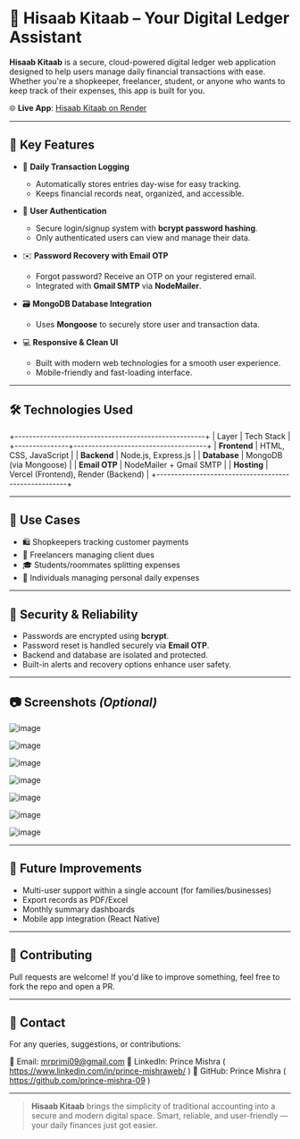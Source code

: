 # 📘 Hisaab Kitaab – Your Digital Ledger Assistant

**Hisaab Kitaab** is a secure, cloud-powered digital ledger web application designed to help users manage daily financial transactions with ease. Whether you're a shopkeeper, freelancer, student, or anyone who wants to keep track of their expenses, this app is built for you.

🌐 **Live App**: [Hisaab Kitaab on Render](https://hisaabkitaab-3ppc.onrender.com)

---

## 🚀 Key Features

- 📅 **Daily Transaction Logging**  
  - Automatically stores entries day-wise for easy tracking.
  - Keeps financial records neat, organized, and accessible.

- 🔐 **User Authentication**  
  - Secure login/signup system with **bcrypt password hashing**.
  - Only authenticated users can view and manage their data.

- ✉️ **Password Recovery with Email OTP**  
  - Forgot password? Receive an OTP on your registered email.
  - Integrated with **Gmail SMTP** via **NodeMailer**.

- 🗃️ **MongoDB Database Integration**  
  - Uses **Mongoose** to securely store user and transaction data.

- 💻 **Responsive & Clean UI**  
  - Built with modern web technologies for a smooth user experience.
  - Mobile-friendly and fast-loading interface.

---

## 🛠️ Technologies Used

+-----------------------------------------------------+
| Layer         | Tech Stack                          |
+---------------+-------------------------------------+
| **Frontend**  | HTML, CSS, JavaScript               |
| **Backend**   | Node.js, Express.js                 |
| **Database**  | MongoDB (via Mongoose)              |
| **Email OTP** | NodeMailer + Gmail SMTP             |
| **Hosting**   | Vercel (Frontend), Render (Backend) |
+-----------------------------------------------------+

---

## 🎯 Use Cases

- 🛍️ Shopkeepers tracking customer payments  
- 💼 Freelancers managing client dues  
- 🎓 Students/roommates splitting expenses  
- 🧾 Individuals managing personal daily expenses

---

## 🔐 Security & Reliability

- Passwords are encrypted using **bcrypt**.
- Password reset is handled securely via **Email OTP**.
- Backend and database are isolated and protected.
- Built-in alerts and recovery options enhance user safety.

---

## 📷 Screenshots *(Optional)*

![image](https://github.com/user-attachments/assets/893c722c-64c3-419e-9b53-a4d770a7c0da)

![image](https://github.com/user-attachments/assets/f2f72a53-8719-4431-8b8e-77a4bc0c0eee)

![image](https://github.com/user-attachments/assets/407c0441-2435-4a77-8002-9879c0ab5ba6)

![image](https://github.com/user-attachments/assets/94ec383c-e262-457e-92a9-8c98027c1e56)

![image](https://github.com/user-attachments/assets/014ca2df-911f-4f1f-a055-aec97059dd5d)

![image](https://github.com/user-attachments/assets/ac2142e9-0662-4e29-b238-b0ebae900b49)

![image](https://github.com/user-attachments/assets/34e1128c-1b38-4d97-a9e1-ce11eeb7fedf)

---

## 🚧 Future Improvements

- Multi-user support within a single account (for families/businesses)
- Export records as PDF/Excel
- Monthly summary dashboards
- Mobile app integration (React Native)

---

## 🙌 Contributing

Pull requests are welcome! If you'd like to improve something, feel free to fork the repo and open a PR.

---

## 💬 Contact

For any queries, suggestions, or contributions:

📧 Email: mrprimi09@gmail.com 
🔗 LinkedIn: Prince Mishra ( https://www.linkedin.com/in/prince-mishraweb/ )
🐙 GitHub: Prince Mishra ( https://github.com/prince-mishra-09 )

---

> **Hisaab Kitaab** brings the simplicity of traditional accounting into a secure and modern digital space. Smart, reliable, and user-friendly — your daily finances just got easier.

